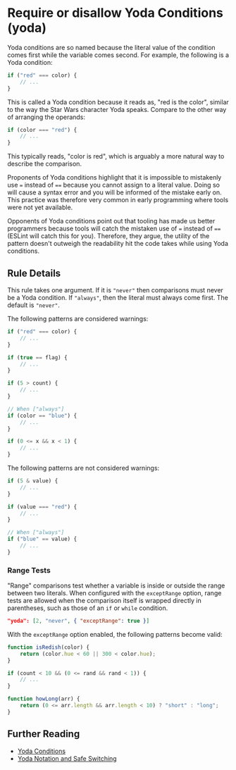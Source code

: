 # Require or disallow Yoda Conditions (yoda)

Yoda conditions are so named because the literal value of the condition comes first while the variable comes second. For example, the following is a Yoda condition:

```js
if ("red" === color) {
    // ...
}
```

This is called a Yoda condition because it reads as, "red is the color", similar to the way the Star Wars character Yoda speaks. Compare to the other way of arranging the operands:

```js
if (color === "red") {
    // ...
}
```

This typically reads, "color is red", which is arguably a more natural way to describe the comparison.

Proponents of Yoda conditions highlight that it is impossible to mistakenly use `=` instead of `==` because you cannot assign to a literal value. Doing so will cause a syntax error and you will be informed of the mistake early on. This practice was therefore very common in early programming where tools were not yet available.

Opponents of Yoda conditions point out that tooling has made us better programmers because tools will catch the mistaken use of `=` instead of `==` (ESLint will catch this for you). Therefore, they argue, the utility of the pattern doesn't outweigh the readability hit the code takes while using Yoda conditions.

## Rule Details

This rule takes one argument. If it is `"never"` then comparisons must never be a Yoda condition. If `"always"`, then the literal must always come first. The default is `"never"`.

The following patterns are considered warnings:

```js
if ("red" === color) {
    // ...
}
```

```js
if (true == flag) {
    // ...
}
```

```js
if (5 > count) {
    // ...
}
```

```js
// When ["always"]
if (color == "blue") {
	// ...
}
```

```js
if (0 <= x && x < 1) {
    // ...
}
```

The following patterns are not considered warnings:

```js
if (5 & value) {
    // ...
}
```

```js
if (value === "red") {
    // ...
}
```

```js
// When ["always"]
if ("blue" == value) {
    // ...
}
```

### Range Tests

"Range" comparisons test whether a variable is inside or outside the range between two literals. When configured with the `exceptRange` option, range tests are allowed when the comparison itself is wrapped directly in parentheses, such as those of an `if` or `while` condition.

```json
"yoda": [2, "never", { "exceptRange": true }]
```

With the `exceptRange` option enabled, the following patterns become valid:

```js
function isRedish(color) {
    return (color.hue < 60 || 300 < color.hue);
}
```

```js
if (count < 10 && (0 <= rand && rand < 1)) {
    // ...
}
```

```js
function howLong(arr) {
    return (0 <= arr.length && arr.length < 10) ? "short" : "long";
}
```

## Further Reading

* [Yoda Conditions](http://en.wikipedia.org/wiki/Yoda_conditions)
* [Yoda Notation and Safe Switching](http://thomas.tuerke.net/on/design/?with=1249091668#msg1146181680)
